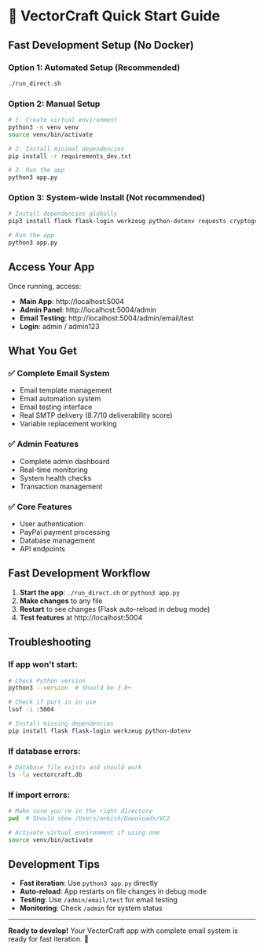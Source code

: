# 🚀 VectorCraft Quick Start Guide

## Fast Development Setup (No Docker)

### Option 1: Automated Setup (Recommended)
```bash
./run_direct.sh
```

### Option 2: Manual Setup
```bash
# 1. Create virtual environment
python3 -m venv venv
source venv/bin/activate

# 2. Install minimal dependencies
pip install -r requirements_dev.txt

# 3. Run the app
python3 app.py
```

### Option 3: System-wide Install (Not recommended)
```bash
# Install dependencies globally
pip3 install flask flask-login werkzeug python-dotenv requests cryptography numpy Pillow

# Run the app
python3 app.py
```

## Access Your App

Once running, access:
- **Main App**: http://localhost:5004
- **Admin Panel**: http://localhost:5004/admin
- **Email Testing**: http://localhost:5004/admin/email/test
- **Login**: admin / admin123

## What You Get

### ✅ **Complete Email System**
- Email template management
- Email automation system  
- Email testing interface
- Real SMTP delivery (8.7/10 deliverability score)
- Variable replacement working

### ✅ **Admin Features**
- Complete admin dashboard
- Real-time monitoring
- System health checks
- Transaction management

### ✅ **Core Features**
- User authentication
- PayPal payment processing
- Database management
- API endpoints

## Fast Development Workflow

1. **Start the app**: `./run_direct.sh` or `python3 app.py`
2. **Make changes** to any file
3. **Restart** to see changes (Flask auto-reload in debug mode)
4. **Test features** at http://localhost:5004

## Troubleshooting

### If app won't start:
```bash
# Check Python version
python3 --version  # Should be 3.8+

# Check if port is in use
lsof -i :5004

# Install missing dependencies
pip install flask flask-login werkzeug python-dotenv
```

### If database errors:
```bash
# Database file exists and should work
ls -la vectorcraft.db
```

### If import errors:
```bash
# Make sure you're in the right directory
pwd  # Should show /Users/ankish/Downloads/VC2

# Activate virtual environment if using one
source venv/bin/activate
```

## Development Tips

- **Fast iteration**: Use `python3 app.py` directly
- **Auto-reload**: App restarts on file changes in debug mode
- **Testing**: Use `/admin/email/test` for email testing
- **Monitoring**: Check `/admin` for system status

---

**Ready to develop!** Your VectorCraft app with complete email system is ready for fast iteration. 🎉